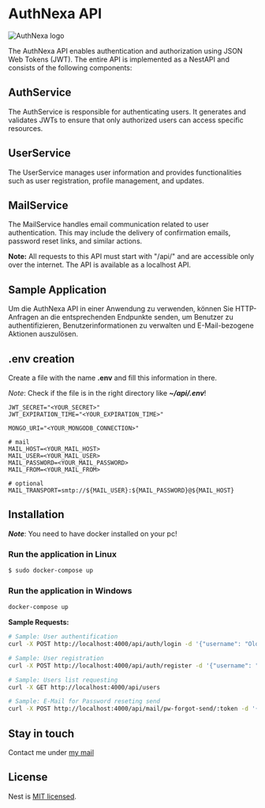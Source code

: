 # AuthNexa API
![AuthNexa logo](https://github.com/RikoxCode/AuthNexa/assets/111433435/c2b4752e-3b70-4b97-9c23-11ae9d763d7c)

The AuthNexa API enables authentication and authorization using JSON Web Tokens (JWT). The entire API is implemented as a NestAPI and consists of the following components:

## AuthService
The AuthService is responsible for authenticating users. It generates and validates JWTs to ensure that only authorized users can access specific resources.

## UserService
The UserService manages user information and provides functionalities such as user registration, profile management, and updates.

## MailService
The MailService handles email communication related to user authentication. This may include the delivery of confirmation emails, password reset links, and similar actions.

**Note:** All requests to this API must start with "/api/" and are accessible only over the internet. The API is available as a localhost API.

## Sample Application
Um die AuthNexa API in einer Anwendung zu verwenden, können Sie HTTP-Anfragen an die entsprechenden Endpunkte senden, um Benutzer zu authentifizieren, Benutzerinformationen zu verwalten und E-Mail-bezogene Aktionen auszulösen.


## .env creation

Create a file with the name **.env** and fill this information in there.

*Note*: Check if the file is in the right directory like ***~/api/.env***!
```.env
JWT_SECRET="<YOUR_SECRET>"
JWT_EXPIRATION_TIME="<YOUR_EXPIRATION_TIME>"

MONGO_URI="<YOUR_MONGODB_CONNECTION>"

# mail
MAIL_HOST=<YOUR_MAIL_HOST>
MAIL_USER=<YOUR_MAIL_USER>
MAIL_PASSWORD=<YOUR_MAIL_PASSWORD>
MAIL_FROM=<YOUR_MAIL_FROM>

# optional
MAIL_TRANSPORT=smtp://${MAIL_USER}:${MAIL_PASSWORD}@${MAIL_HOST}
```

## Installation

***Note***: You need to have docker installed on your pc!

### Run the application in Linux
```bash
$ sudo docker-compose up
```

### Run the application in Windows
```cmd
docker-compose up
```

**Sample Requests:**
```bash
# Sample: User authentification
curl -X POST http://localhost:4000/api/auth/login -d '{"username": "OldUser", "password": "Password01243"}'

# Sample: User registration
curl -X POST http://localhost:4000/api/auth/register -d '{"username": "NewUser", "password": "Password123", "email": "newuser@example.com"}'

# Sample: Users list requesting
curl -X GET http://localhost:4000/api/users

# Sample: E-Mail for Password reseting send
curl -X POST http://localhost:4000/api/mail/pw-forgot-send/:token -d '{"username": "OldUser", "password": "Password01243", email:"olduser@example.com"}'
```

## Stay in touch
Contact me under [my mail](mailto:support@netshlife.dev)

## License

Nest is [MIT licensed](LICENSE).
